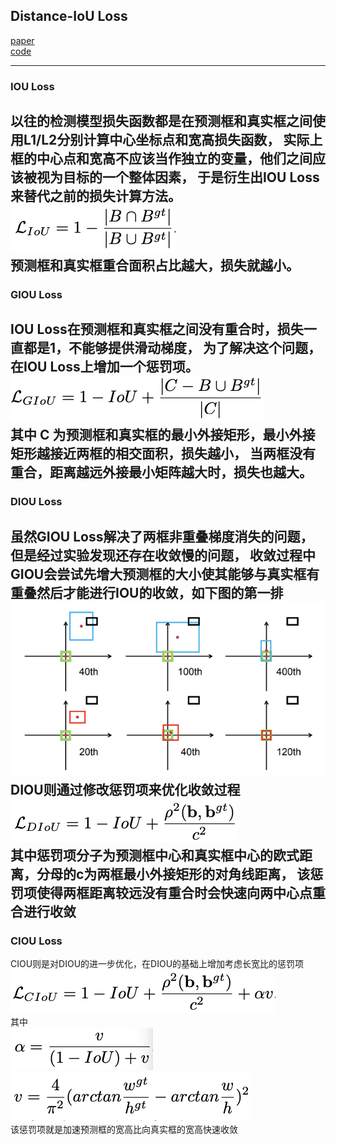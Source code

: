 ## Distance-IoU Loss
[paper](https://arxiv.org/pdf/1911.08287.pdf)  
[code](https://github.com/Zzh-tju/DIoU.)  

---
### IOU Loss  
以往的检测模型损失函数都是在预测框和真实框之间使用L1/L2分别计算中心坐标点和宽高损失函数，
实际上框的中心点和宽高不应该当作独立的变量，他们之间应该被视为目标的一个整体因素，
于是衍生出IOU Loss来替代之前的损失计算方法。  
![](src/Oth_0.png)  
预测框和真实框重合面积占比越大，损失就越小。
---  
### GIOU Loss
IOU Loss在预测框和真实框之间没有重合时，损失一直都是1，不能够提供滑动梯度，
为了解决这个问题，在IOU Loss上增加一个惩罚项。  
![](src/Oth_1.png)  
其中 C 为预测框和真实框的最小外接矩形，最小外接矩形越接近两框的相交面积，损失越小，
当两框没有重合，距离越远外接最小矩阵越大时，损失也越大。
---  
### DIOU Loss
虽然GIOU Loss解决了两框非重叠梯度消失的问题，但是经过实验发现还存在收敛慢的问题，
收敛过程中GIOU会尝试先增大预测框的大小使其能够与真实框有重叠然后才能进行IOU的收敛，如下图的第一排  
![](src/Oth_2.png)  
DIOU则通过修改惩罚项来优化收敛过程  
![](src/Oth_3.png)  
其中惩罚项分子为预测框中心和真实框中心的欧式距离，分母的c为两框最小外接矩形的对角线距离，
该惩罚项使得两框距离较远没有重合时会快速向两中心点重合进行收敛
---  
### CIOU Loss
CIOU则是对DIOU的进一步优化，在DIOU的基础上增加考虑长宽比的惩罚项  
![](src/Oth_4.png)  
其中  
![](src/Oth_5.png)  
![](src/Oth_6.png)  
该惩罚项就是加速预测框的宽高比向真实框的宽高快速收敛